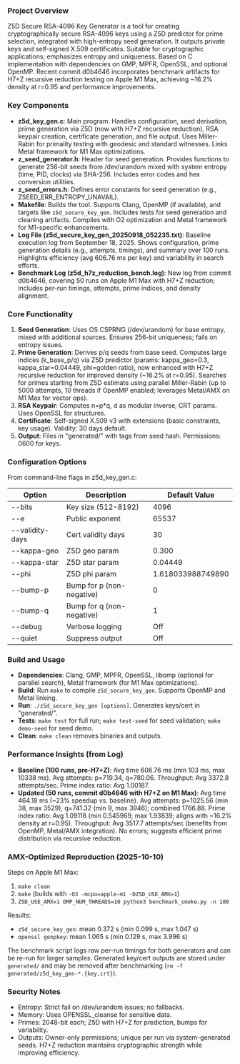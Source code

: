 ### Project Overview
Z5D Secure RSA-4096 Key Generator is a tool for creating cryptographically secure RSA-4096 keys using a Z5D predictor for prime selection, integrated with high-entropy seed generation. It outputs private keys and self-signed X.509 certificates. Suitable for cryptographic applications; emphasizes entropy and uniqueness. Based on C implementation with dependencies on GMP, MPFR, OpenSSL, and optional OpenMP. Recent commit d0b4646 incorporates benchmark artifacts for H7+Z recursive reduction testing on Apple M1 Max, achieving ~16.2% density at r=0.95 and performance improvements.

### Key Components
- **z5d_key_gen.c**: Main program. Handles configuration, seed derivation, prime generation via Z5D (now with H7+Z recursive reduction), RSA keypair creation, certificate generation, and file output. Uses Miller-Rabin for primality testing with geodesic and standard witnesses. Links Metal framework for M1 Max optimizations.
- **z_seed_generator.h**: Header for seed generation. Provides functions to generate 256-bit seeds from /dev/urandom mixed with system entropy (time, PID, clocks) via SHA-256. Includes error codes and hex conversion utilities.
- **z_seed_errors.h**: Defines error constants for seed generation (e.g., ZSEED_ERR_ENTROPY_UNAVAIL).
- **Makefile**: Builds the tool. Supports Clang, OpenMP (if available), and targets like `z5d_secure_key_gen`. Includes tests for seed generation and cleaning artifacts. Compiles with O2 optimization and Metal framework for M1-specific enhancements.
- **Log File (z5d_secure_key_gen_20250918_052235.txt)**: Baseline execution log from September 18, 2025. Shows configuration, prime generation details (e.g., attempts, timings), and summary over 100 runs. Highlights efficiency (avg 606.76 ms per key) and variability in search efforts.
- **Benchmark Log (z5d_h7z_reduction_bench.log)**: New log from commit d0b4646, covering 50 runs on Apple M1 Max with H7+Z reduction; includes per-run timings, attempts, prime indices, and density alignment.

### Core Functionality
1. **Seed Generation**: Uses OS CSPRNG (/dev/urandom) for base entropy, mixed with additional sources. Ensures 256-bit uniqueness; fails on entropy issues.
2. **Prime Generation**: Derives p/q seeds from base seed. Computes large indices (k_base_p/q) via Z5D predictor (params: kappa_geo=0.3, kappa_star=0.04449, phi=golden ratio), now enhanced with H7+Z recursive reduction for improved density (~16.2% at r=0.95). Searches for primes starting from Z5D estimate using parallel Miller-Rabin (up to 5000 attempts, 10 threads if OpenMP enabled; leverages Metal/AMX on M1 Max for vector ops).
3. **RSA Keypair**: Computes n=p*q, d as modular inverse, CRT params. Uses OpenSSL for structures.
4. **Certificate**: Self-signed X.509 v3 with extensions (basic constraints, key usage). Validity: 30 days default.
5. **Output**: Files in "generated/" with tags from seed hash. Permissions: 0600 for keys.

### Configuration Options
From command-line flags in z5d_key_gen.c:

| Option          | Description                  | Default Value          |
|-----------------|------------------------------|------------------------|
| --bits         | Key size (512-8192)         | 4096                  |
| --e            | Public exponent             | 65537                 |
| --validity-days| Cert validity days          | 30                    |
| --kappa-geo    | Z5D geo param               | 0.300                 |
| --kappa-star   | Z5D star param              | 0.04449               |
| --phi          | Z5D phi param               | 1.618033988749890     |
| --bump-p       | Bump for p (non-negative)   | 0                     |
| --bump-q       | Bump for q (non-negative)   | 1                     |
| --debug        | Verbose logging             | Off                   |
| --quiet        | Suppress output             | Off                   |

### Build and Usage
- **Dependencies**: Clang, GMP, MPFR, OpenSSL, libomp (optional for parallel search), Metal framework (for M1 Max optimizations).
- **Build**: Run `make` to compile `z5d_secure_key_gen`. Supports OpenMP and Metal linking.
- **Run**: `./z5d_secure_key_gen [options]`. Generates keys/cert in "generated/".
- **Tests**: `make test` for full run; `make test-seed` for seed validation; `make demo-seed` for seed demo.
- **Clean**: `make clean` removes binaries and outputs.

### Performance Insights (from Log)
- **Baseline (100 runs, pre-H7+Z)**: Avg time 606.76 ms (min 103 ms, max 10338 ms). Avg attempts: p=719.34, q=780.06. Throughput: Avg 3372.8 attempts/sec. Prime index ratio: Avg 1.00187.
- **Updated (50 runs, commit d0b4646 with H7+Z on M1 Max)**: Avg time 464.18 ms (~23% speedup vs. baseline). Avg attempts: p=1025.56 (min 38, max 3529), q=741.32 (min 9, max 3946); combined 1766.88. Prime index ratio: Avg 1.09118 (min 0.545969, max 1.93839; aligns with ~16.2% density at r=0.95). Throughput: Avg 3517.7 attempts/sec (benefits from OpenMP, Metal/AMX integration). No errors; suggests efficient prime distribution via recursive reduction.

### AMX-Optimized Reproduction (2025-10-10)
Steps on Apple M1 Max:
1. `make clean`
2. `make` (builds with `-O3 -mcpu=apple-m1 -DZ5D_USE_AMX=1`)
3. `Z5D_USE_AMX=1 OMP_NUM_THREADS=10 python3 benchmark_smoke.py -n 100`

Results:
- `z5d_secure_key_gen`: mean 0.372 s (min 0.099 s, max 1.047 s)
- `openssl genpkey`: mean 1.065 s (min 0.129 s, max 3.996 s)

The benchmark script logs raw per-run timings for both generators and can be re-run for larger samples. Generated key/cert outputs are stored under `generated/` and may be removed after benchmarking (`rm -f generated/z5d_key_gen-*.{key,crt}`).

### Security Notes
- Entropy: Strict fail on /dev/urandom issues; no fallbacks.
- Memory: Uses OPENSSL_cleanse for sensitive data.
- Primes: 2048-bit each; Z5D with H7+Z for prediction, bumps for variability.
- Outputs: Owner-only permissions; unique per run via system-generated seeds. H7+Z reduction maintains cryptographic strength while improving efficiency.
